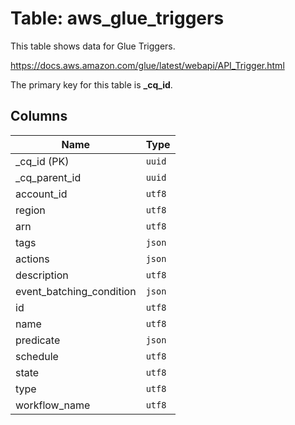 # Table: aws_glue_triggers

This table shows data for Glue Triggers.

https://docs.aws.amazon.com/glue/latest/webapi/API_Trigger.html

The primary key for this table is **_cq_id**.

## Columns

| Name          | Type          |
| ------------- | ------------- |
|_cq_id (PK)|`uuid`|
|_cq_parent_id|`uuid`|
|account_id|`utf8`|
|region|`utf8`|
|arn|`utf8`|
|tags|`json`|
|actions|`json`|
|description|`utf8`|
|event_batching_condition|`json`|
|id|`utf8`|
|name|`utf8`|
|predicate|`json`|
|schedule|`utf8`|
|state|`utf8`|
|type|`utf8`|
|workflow_name|`utf8`|